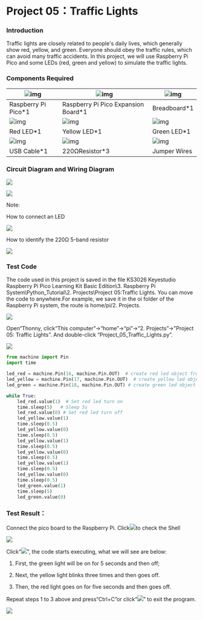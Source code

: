 # Project 05：Traffic Lights

### **Introduction**

Traffic lights are closely related to people's daily lives, which generally show red, yellow, and green. Everyone should obey the traffic rules, which can avoid many traffic accidents. In this project, we will use Raspberry Pi Pico and some LEDs (red, green and yellow) to simulate the traffic lights.

### **Components Required**

| ![img](media/wps1-16842165985231.png) | ![img](media/wps2.jpg)              | ![img](media/wps3.jpg) |
| ------------------------------------- | ----------------------------------- | ---------------------- |
| Raspberry Pi Pico*1                   | Raspberry Pi Pico Expansion Board*1 | Breadboard*1           |
| ![img](media/wps4.jpg)                | ![img](media/wps5.jpg)              | ![img](media/wps6.jpg) |
| Red LED*1                             | Yellow LED*1                        | Green LED*1            |
| ![img](media/wps7.jpg)                | ![img](media/wps8.jpg)              | ![img](media/wps9.jpg) |
| USB Cable*1                           | 220ΩResistor*3                      | Jumper Wires           |



### **Circuit Diagram and Wiring Diagram**

![](media/4cf2ad735b0df82d62a5fcdb19ebf3c0.png)

![](media/98f9db025163638c33095cbd16abe7e7.png)

Note:

How to connect an LED

![](media/42ff6f405dfa128593827de5aa03e94b.png)

How to identify the 220Ω 5-band resistor

![](media/55c0199544e9819328f6d5778f10d7d0.png)

### **Test Code**

The code used in this project is saved in the file KS3026 Keyestudio Raspberry Pi Pico Learning Kit Basic Edition\3. Raspberry Pi System\Python_Tutorial\2. Projects\Project 05:Traffic Lights. You can move the code to anywhere.For example, we save it in the oi folder of the Raspberry Pi system, the route is home/pi/2. Projects.

![](media/ae27830403a2f741aa9b725e5324c215.png)

Open“Thonny, click“This computer”→“home”→“pi”→“2. Projects”→"Project 05: Traffic Lights”. And double-click “Project\_05\_Traffic\_Lights.py”.

![](media/bb44b31699957a99ec3e33f7a887e1be.png)

```python
from machine import Pin
import time

led_red = machine.Pin(16, machine.Pin.OUT)  # create red led object from Pin 16, Set Pin 16 to output
led_yellow = machine.Pin(17, machine.Pin.OUT)  # create yellow led object from Pin 17, Set Pin 17 to output
led_green = machine.Pin(18, machine.Pin.OUT) # create green led object from Pin 18, Set Pin 18 to output

while True:
    led_red.value(1)  # Set red led turn on
    time.sleep(5)   # Sleep 5s
    led_red.value(0) # Set red led turn off 
    led_yellow.value(1)
    time.sleep(0.5)
    led_yellow.value(0)
    time.sleep(0.5)
    led_yellow.value(1)
    time.sleep(0.5)
    led_yellow.value(0)
    time.sleep(0.5)
    led_yellow.value(1)
    time.sleep(0.5)
    led_yellow.value(0)
    time.sleep(0.5)
    led_green.value(1)
    time.sleep(5) 
    led_green.value(0) 
```



### **Test Result：**

Connect the pico board to the Raspberry Pi. Click![](media/32e03e9d4211e9ef97c1d2b18f05c902.png)to check the Shell

![](media/3691a51f61750b1dc918de0f771a5482.png)

Click“![](media/bb4d9305714a178069d277b20e0934b7.png)”, the code starts executing, what we will see are below:

1.  First, the green light will be on for 5 seconds and then off; 

2.  Next, the yellow light blinks three times and then goes off. 

3.  Then, the red light goes on for five seconds and then goes off. 
    

Repeat steps 1 to 3 above and press“Ctrl+C”or click“![](media/ec00367ea605788eab454cd176b94c7b.png)” to exit the program.

![](media/5da95e477cc75ec61a63e001cd7e6a58.png)
